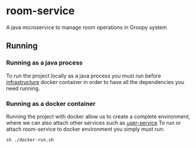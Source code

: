 # room-service

A java microservice to manage room operations in Groopy system

## Running

### Running as a java process
To run the project locally as a java process you must run before [infrastructure](https://github.com/GroopyApp/infrastructure) docker container in order to have all the dependencies you need running.

### Running as a docker container
Running the project with docker allow us to create a complete environment, where we can also attach other services such as [user-service](https://github.com/GroopyApp/user-service)
To run or attach room-service to docker environment you simply must run:

`sh ./docker-run.sh`
